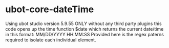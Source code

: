 # ubot-core-dateTime
Using ubot studio version 5.9.55 ONLY without any third party plugins this code opens up the time function $date which returns the current date/time in this format:  MM/DD/YYYY HH:MM:SS  Provided here is the regex paterns required to isolate each individual element.
